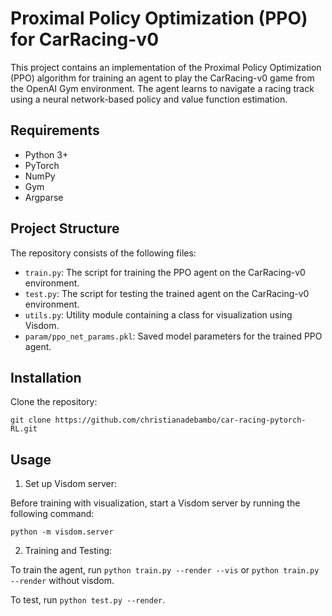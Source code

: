 # Proximal Policy Optimization (PPO) for CarRacing-v0

This project contains an implementation of the Proximal Policy Optimization (PPO) algorithm for training an agent to play the CarRacing-v0 game from the OpenAI Gym environment. The agent learns to navigate a racing track using a neural network-based policy and value function estimation.

## Requirements

- Python 3+
- PyTorch
- NumPy
- Gym
- Argparse

## Project Structure

The repository consists of the following files:

- `train.py`: The script for training the PPO agent on the CarRacing-v0 environment.
- `test.py`: The script for testing the trained agent on the CarRacing-v0 environment.
- `utils.py`: Utility module containing a class for visualization using Visdom.
- `param/ppo_net_params.pkl`: Saved model parameters for the trained PPO agent.

## Installation

Clone the repository:

   ```shell
   git clone https://github.com/christianadebambo/car-racing-pytorch-RL.git
   ```

## Usage

1. Set up Visdom server:

Before training with visualization, start a Visdom server by running the following command:

   ```shell
   python -m visdom.server
   ```

2. Training and Testing:

To train the agent, run ```python train.py --render --vis``` or ```python train.py --render``` without visdom. 

To test, run ```python test.py --render```.

